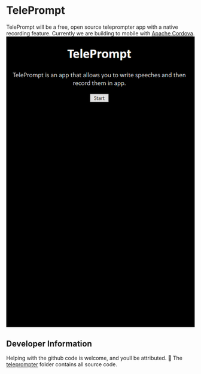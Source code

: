 TelePrompt
===========
TelePrompt will be a free, open source teleprompter app with a native recording feature.
Currently we are building to mobile with [Apache Cordova](https://cordova.apache.org).
![Teleprompter In Action](https://raw.githubusercontent.com/AceiusIO/TelePrompt/master/teleprompter/www/asset/demo.png)

Developer Information
---------------------
Helping with the github code is welcome, and youll be attributed. 🙂
The [teleprompter](https://github.com/AceiusIO/TelePrompt/tree/master/teleprompter) folder contains all source code.
